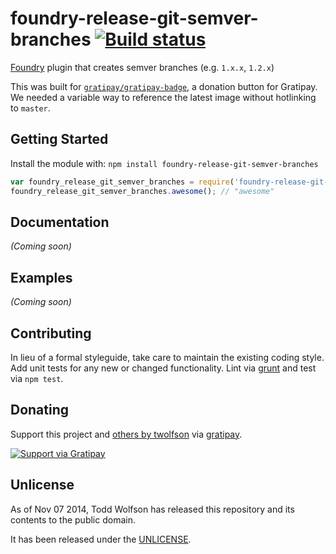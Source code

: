 # foundry-release-git-semver-branches [![Build status](https://travis-ci.org/twolfson/foundry-release-git-semver-branches.png?branch=master)](https://travis-ci.org/twolfson/foundry-release-git-semver-branches)

[Foundry][] plugin that creates semver branches (e.g. `1.x.x`, `1.2.x`)

This was built for [`gratipay/gratipay-badge`][], a donation button for Gratipay. We needed a variable way to reference the latest image without hotlinking to `master`.

[foundry]: https://github.com/twolfson/foundry
[`gratipay/gratipay-badge`]: https://github.com/gratipay/gratipay-badge

## Getting Started
Install the module with: `npm install foundry-release-git-semver-branches`

```js
var foundry_release_git_semver_branches = require('foundry-release-git-semver-branches');
foundry_release_git_semver_branches.awesome(); // "awesome"
```

## Documentation
_(Coming soon)_

## Examples
_(Coming soon)_

## Contributing
In lieu of a formal styleguide, take care to maintain the existing coding style. Add unit tests for any new or changed functionality. Lint via [grunt](https://github.com/gruntjs/grunt) and test via `npm test`.

## Donating
Support this project and [others by twolfson][gratipay] via [gratipay][].

[![Support via Gratipay][gratipay-badge]][gratipay]

[gratipay-badge]: https://cdn.rawgit.com/gratipay/gratipay-badge/2.x.x/dist/gratipay.png
[gratipay]: https://www.gratipay.com/twolfson/

## Unlicense
As of Nov 07 2014, Todd Wolfson has released this repository and its contents to the public domain.

It has been released under the [UNLICENSE][].

[UNLICENSE]: UNLICENSE
